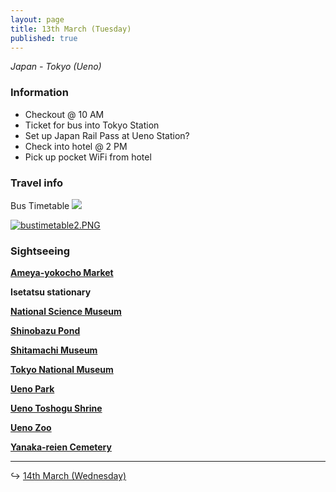 ```yaml
---
layout: page
title: 13th March (Tuesday)
published: true
---
```

_Japan - Tokyo (Ueno)_

### Information

- Checkout @ 10 AM
- Ticket for bus into Tokyo Station
- Set up Japan Rail Pass at Ueno Station?
- Check into hotel @ 2 PM
- Pick up pocket WiFi from hotel

### Travel info

Bus Timetable
<a href="http://maki.host/days/week1/bustimetable.PNG">![]({{site.baseurl}}/days/week1/bustimetable.PNG)</a>

<a href="http://maki.host/days/week1/bustimetable2.PNG">![bustimetable2.PNG]({{site.baseurl}}/days/week1/bustimetable2.PNG)</a>


### Sightseeing

**[Ameya-yokocho Market](/locations/japan/ameyoko)**

**Isetatsu stationary**

**[National Science Museum](/locations/japan/nsm)**

**[Shinobazu Pond](/locations/japan/shinobazupond)**

**[Shitamachi Museum](/locations/japan/shitamachi)**

**[Tokyo National Museum](/locations/japan/tokyonationalmuseum)**

**[Ueno Park](/locations/japan/uenopark)**

**[Ueno Toshogu Shrine](/locations/japan/uenoshrine)**

**[Ueno Zoo](/locations/japan/uenozoo)**

**[Yanaka-reien Cemetery](/locations/japan/yanakareiencemetery)**

<hr>

↪ [14th March (Wednesday)](/days/week1/14mar)
